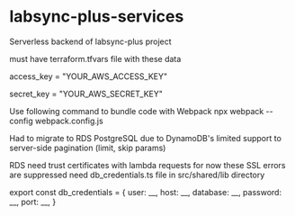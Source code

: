 # labsync-plus-services
Serverless backend of labsync-plus project

must have terraform.tfvars file with these data

access_key = "YOUR_AWS_ACCESS_KEY"

secret_key = "YOUR_AWS_SECRET_KEY"

Use following command to bundle code with Webpack
npx webpack --config webpack.config.js

Had to migrate to RDS PostgreSQL due to DynamoDB's limited support to server-side pagination (limit, skip params)

RDS need trust certificates with lambda requests for now these SSL errors are suppressed 
need db_credentials.ts file in src/shared/lib directory

export const db_credentials = {
    user: __,
    host: __,
    database: __,
    password: __,
    port: __,
}